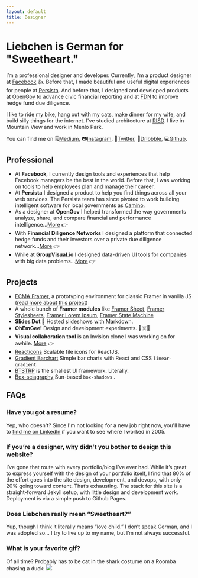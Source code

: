```yaml
---
layout: default
title: Designer
---
```


# Liebchen is German for "Sweetheart."

I’m a professional designer and developer. Currently, I'm a product designer at [Facebook](http://facebook.design/) 👍. Before that, I made beautiful and useful digital experiences for people at [Persista](https://persista.com). And before that, I designed and developed products at [OpenGov](https://opengov.com) to advance civic financial reporting and at [FDN](http://gofdn.com) to improve hedge fund due diligence.

I like to ride my bike, hang out with my cats, make dinner for my wife, and build silly things for the internet. I've studied architecture at [RISD](http://risd.edu). I live in Mountain View and work in Menlo Park.

You can find me on 🗒[Medium](https://medium.com/@andrewliebchen), 📷[Instagram](https://www.instagram.com/andrewliebchen/), 🐣[Twitter](https://twitter.com/andrewliebchen), 🏀[Dribbble](https://dribbble.com/andrewliebchen), 💻[Github](https://github.com/andrewliebchen).

## Professional

- At **Facebook**, I currently design tools and experiences that help Facebook managers be the best in the world. Before that, I was working on tools to help employees plan and manage their career.
- At **Persista** I designed a product to help you find things across all your web services. The Persista team has since pivoted to work building intelligent software for local governments as [Camino](https://www.camino.ai/).
- As a designer at **OpenGov** I helped transformed the way governments analyze, share, and compare financial and performance intelligence...[More](/opengov) 👉
- With **Financial Diligence Networks** I designed a platform that connected hedge funds and their investors over a private due diligence network...[More](/fdn) 👉
- While at **GroupVisual.io** I designed data-driven UI tools for companies with big data problems...[More](/groupvisualio) 👉

## Projects

- [ECMA Framer](https://github.com/andrewliebchen/ecma-framer), a prototyping environment for classic Framer in vanilla JS ([read more about this project](https://blog.prototypr.io/framerjs-without-the-coffeescript-54a5031a8a53))
- A whole bunch of **Framer modules** like [Framer Sheet](https://github.com/andrewliebchen/framer-sheet), [Framer Stylesheets](https://github.com/andrewliebchen/framer-stylesheet), [Framer Lorem Ipsum](https://github.com/andrewliebchen/FramerLoremIpsum), [Framer State Machine](https://github.com/andrewliebchen/framer-state-machine)
- **Slides Dot 🎉** Hosted slideshows with Markdown.
- **OhEmGee!** Design and development experiments. 📐☠️🎉
- **Visual collaboration tool** is an Invision clone I was working on for awhile. [More](/visual-collaboration) 👉
- [Reacticons](http://andrewliebchen.github.io/reacticons/) Scalable file icons for ReactJS.
- [Gradient Barchart](http://andrewliebchen.github.io/gradient-barchart/example/) Simple bar charts with React and CSS `linear-gradient`.
- [BTSTRP](http://andrewliebchen.github.io/BTSTRP/) is the smallest UI framework. Literally.
- [Box-sciagraphy](http://andrewliebchen.github.io/box-sciagraphy/) Sun-based `box-shadows` .

## FAQs

### Have you got a resume?

Yep, who doesn't? Since I'm not looking for a new job right now, you'll have to [find me on LinkedIn](https://www.linkedin.com/in/andrewliebchen/) if you want to see where I worked in 2005.

### If you’re a designer, why didn’t you bother to design this website?

I’ve gone that route with every portfolio/blog I’ve ever had. While it’s great to express yourself with the design of your portfolio itself, I find that 80% of the effort goes into the site design, development, and devops, with only 20% going toward content. That’s exhausting. The stack for this site is a straight-forward Jekyll setup, with little design and development work. Deployment is via a simple push to Github Pages.

### Does Liebchen really mean “Sweetheart?”

Yup, though I think it literally means “love child.” I don’t speak German, and I was adopted so... I try to live up to my name, but I’m not always successful.

### What is your favorite gif?

Of all time? Probably has to be cat in the shark costume on a Roomba chasing a duck:
![](http://i.giphy.com/Q7ZckMLgjmthK.gif)
